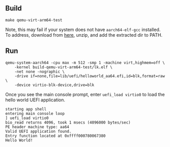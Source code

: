 ## Build

```
make qemu-virt-arm64-test
```

Note, this may fail if your system does not have `aarch64-elf-gcc` installed. To address, download from [here](https://newos.org/toolchains/aarch64-elf-14.2.0-Linux-x86_64.tar.xz), unzip, and add the extracted dir to PATH.

## Run

```
qemu-system-aarch64 -cpu max -m 512 -smp 1 -machine virt,highmem=off \
	-kernel build-qemu-virt-arm64-test/lk.elf \
	-net none -nographic \
	-drive if=none,file=lib/uefi/helloworld_aa64.efi,id=blk,format=raw \
	-device virtio-blk-device,drive=blk
```


Once you see the main console prompt, enter `uefi_load virtio0` to load the hello world UEFI application.

```
starting app shell
entering main console loop
] uefi_load virtio0
bio_read returns 4096, took 1 msecs (4096000 bytes/sec)
PE header machine type: aa64
Valid UEFI application found.
Entry function located at 0xffff000780067380
Hello World!
```